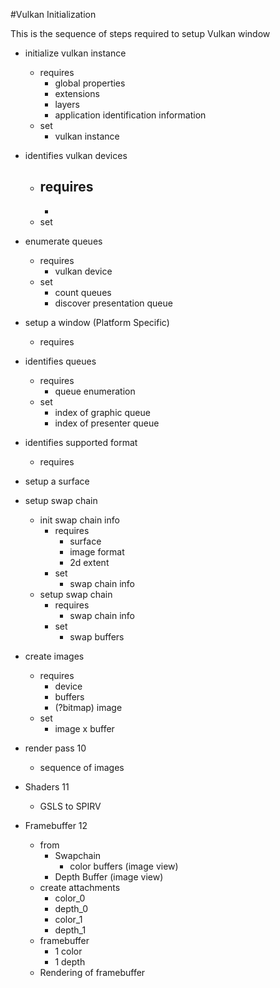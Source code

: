 #Vulkan Initialization

This is the sequence of steps required to setup Vulkan window

- initialize vulkan instance
    - requires
        - global properties
        - extensions
        - layers
        - application identification information
    -  set
        - vulkan instance
- identifies vulkan devices
    - requires
        - 
        - 
    - set
- enumerate queues
    - requires
        - vulkan device
    - set
        - count queues
        - discover presentation queue
- setup a window (Platform Specific)
    - requires
    
- identifies queues
    - requires
        - queue enumeration
    - set
        - index of graphic queue
        - index of presenter queue
        
- identifies supported format
    - requires
                  
- setup a surface

- setup swap chain
    - init swap chain info
        - requires
            - surface
            - image format
            - 2d extent
        - set
            - swap chain info
    - setup swap chain
        - requires
            - swap chain info
        - set
            - swap buffers 
- create images
    - requires
        - device
        - buffers
        - (?bitmap) image
    - set
        - image x buffer
   
- render pass 10
    - sequence of images 
- Shaders 11
    -   GSLS to SPIRV
    
- Framebuffer 12
    - from
        - Swapchain
            - color buffers (image view)
        - Depth Buffer (image view)
    - create attachments
        - color_0
        - depth_0
        - color_1
        - depth_1
    - framebuffer
        - 1 color
        - 1 depth
    - Rendering of framebuffer